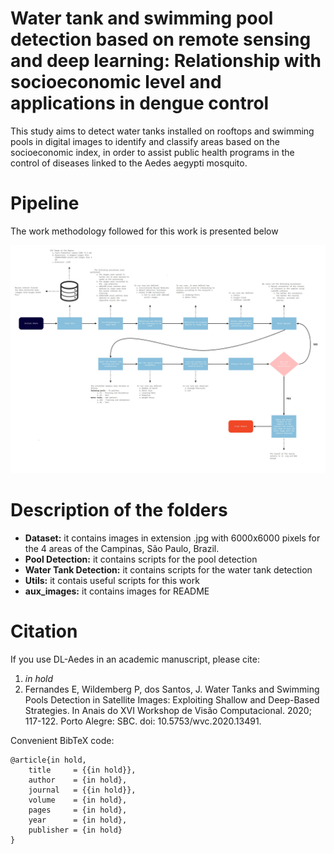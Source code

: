 # Water tank and swimming pool detection based on remote sensing and deep learning: Relationship with socioeconomic level and applications in dengue control
This study aims to detect water tanks installed on rooftops and swimming pools in digital images to identify and classify areas based on the socioeconomic index, in order to assist public health programs in the control of diseases linked to the Aedes aegypti mosquito.

# Pipeline
The work methodology followed for this work is presented below

<img src="aux_images/Work Methodology Flowchart.jpg">

# Description of the folders

- **Dataset:** it contains images in extension .jpg with 6000x6000 pixels for the 4 areas of the Campinas, São Paulo, Brazil. 
- **Pool Detection:** it contains scripts for the pool detection
- **Water Tank Detection:** it contains scripts for the water tank detection
- **Utils:** it contais useful scripts for this work
- **aux_images:** it contains images for README

# Citation
If you use DL-Aedes in an academic manuscript, please cite:

1) *in hold*
2) Fernandes E, Wildemberg P, dos Santos, J. Water Tanks and Swimming Pools Detection in Satellite Images: Exploiting Shallow and Deep-Based Strategies. In Anais do XVI Workshop de Visão Computacional. 2020; 117-122. Porto Alegre: SBC. doi: 10.5753/wvc.2020.13491. 

Convenient BibTeX code:
```
@article{in hold,
    title     = {{in hold}},
    author    = {in hold},
    journal   = {{in hold}},
    volume    = {in hold},
    pages     = {in hold},
    year      = {in hold},
    publisher = {in hold}
}
```

